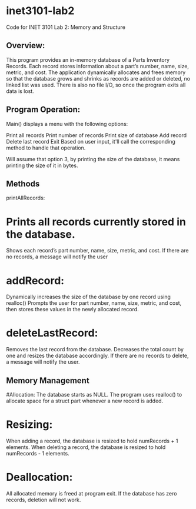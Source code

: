 # inet3101-lab2

Code for INET 3101 Lab 2: Memory and Structure

## Overview:
This program provides an in-memory database of a Parts Inventory Records. Each record stores information about a part’s number, name, size, metric, and cost. The application dynamically allocates and frees memory so that the database grows and shrinks as records are added or deleted, no linked list was used. There is also no file I/O, so once the program exits all data is lost.

## Program Operation:
Main() displays a menu with the following options:

Print all records
Print number of records
Print size of database
Add record
Delete last record
Exit
Based on user input, it'll call the corresponding method to handle that operation.

Will assume that option 3, by printing the size of the database, it means printing the size of it in bytes.

## Methods
printAllRecords:

# Prints all records currently stored in the database.
Shows each record’s part number, name, size, metric, and cost.
If there are no records, a message will notify the user

# addRecord:
Dynamically increases the size of the database by one record using realloc()
Prompts the user for part number, name, size, metric, and cost, then stores these values in the newly allocated record.

# deleteLastRecord:
Removes the last record from the database.
Decreases the total count by one and resizes the database accordingly.
If there are no records to delete, a message will notify the user.

## Memory Management

#Allocation:
The database starts as NULL. The program uses realloc() to allocate space for a struct part whenever a new record is added.

# Resizing:
When adding a record, the database is resized to hold numRecords + 1 elements.
When deleting a record, the database is resized to hold numRecords - 1 elements.

# Deallocation:
All allocated memory is freed at program exit.
If the database has zero records, deletion will not work.
